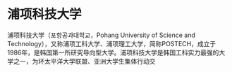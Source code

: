 # 浦项科技大学

浦项科技大学（포항공과대학교，Pohang University of Science and Technology），又称浦项工科大学、浦项理工大学，简称POSTECH，成立于1986年，是韩国第一所研究导向型大学。浦项科技大学是韩国工科实力最强的大学之一，为环太平洋大学联盟、亚洲大学生集体行动交